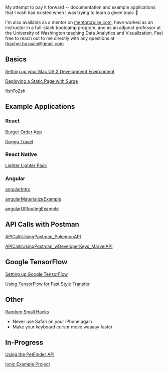 My attempt to pay it forward -- documentation and example applications that I wish had existed when I was trying to learn a given topic 🙂

I'm also available as a mentor on [mentorcruise.com](http://www.mentorcruise.com), have worked as an instructor in a full-stack bootcamp program, and as an adjunct professor at the University of Washington teaching Data Analytics and Visualization. Feel free to reach out to me directly with any questions at [thacher.hussain@gmail.com](mailto:thacher.hussain@gmail.com)

## Basics

[Setting up your Mac OS X Development Environment](https://github.com/thacherhussain/macosx-dev-setup)

[Deploying a Static Page with Surge](https://gist.github.com/thacherhussain/bdeba175a12935c9cbde8cdaacdc79b2)

[fishToZsh](https://github.com/thacherhussain/fishToZsh)


## Example Applications

### React
[Burger Order App](https://github.com/thacherhussain/burger-order-app)

[Doggo Travel](https://github.com/thacherhussain/doggo-travel)


### React Native
[Lighter Lighter Pack](https://github.com/thacherhussain/lighter-lighter-pack)

### Angular
[angularIntro](https://github.com/thacherhussain/angularIntro)

[angularMaterializeExample](https://github.com/thacherhussain/angularMaterializeExample)

[angularUIRoutingExample](https://github.com/thacherhussain/angularUIRoutingExample)


## API Calls with Postman

[APICallsUsingPostman_PokemonAPI](https://github.com/thacherhussain/APICallsUsingPostman_PokemonAPI)

[APICallsUsingPostman_wDeveloperKeys_MarvelAPI](https://github.com/thacherhussain/APICallsUsingPostman_wDeveloperKeys_MarvelAPI)


## Google TensorFlow

[Setting up Google TensorFlow](https://gist.github.com/thacherhussain/0103f69cb409385b80fb717419eb2ffc)

[Using TensorFlow for Fast Style Transfer](https://gist.github.com/thacherhussain/ef612173bae63e1c2438a73e405b8a52)


## Other

[Random Small Hacks](https://gist.github.com/thacherhussain/f3c937086b2231ab0d058edc6173b83c)
  - Never use Safari on your iPhone again
  - Make your keyboard cursor move waaaay faster


## In-Progress

[Using the PetFinder API](https://github.com/thacherhussain/petfinder-API-guide)

[Ionic Example Project](https://github.com/thacherhussain/ionicExampleThatWorks)
